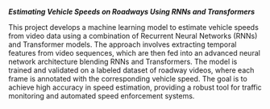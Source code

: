 ***Estimating Vehicle Speeds on Roadways Using RNNs and Transformers***

This project develops a machine learning model to estimate vehicle speeds from video data using a combination of Recurrent Neural Networks (RNNs) and Transformer models. The approach involves extracting temporal features from video sequences, which are then fed into an advanced neural network architecture blending RNNs and Transformers. The model is trained and validated on a labeled dataset of roadway videos, where each frame is annotated with the corresponding vehicle speed. The goal is to achieve high accuracy in speed estimation, providing a robust tool for traffic monitoring and automated speed enforcement systems.
